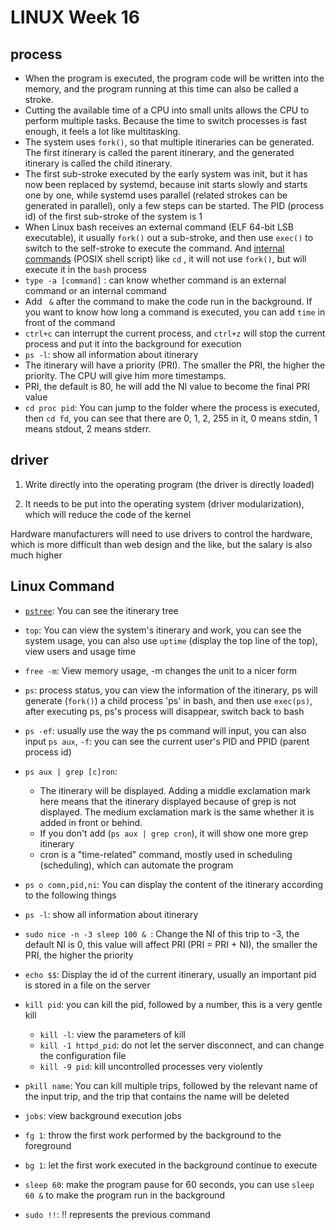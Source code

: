 # LINUX Week 16

## process
* When the program is executed, the program code will be written into the memory, and the program running at this time can also be called a stroke.
* Cutting the available time of a CPU into small units allows the CPU to perform multiple tasks. Because the time to switch processes is fast enough, it feels a lot like multitasking.
* The system uses `fork()`, so that multiple itineraries can be generated. The first itinerary is called the parent itinerary, and the generated itinerary is called the child itinerary.
* The first sub-stroke executed by the early system was init, but it has now been replaced by systemd, because init starts slowly and starts one by one, while systemd uses parallel (related strokes can be generated in parallel), only a few steps can be started. The PID (process id) of the first sub-stroke of the system is 1
* When Linux bash receives an external command (ELF 64-bit LSB executable), it usually `fork()` out a sub-stroke, and then use `exec()` to switch to the self-stroke to execute the command. And [internal commands](https://www.ibm.com/docs/zh-tw/aix/7.1?topic=shell-list-bourne-built-in-commands) (POSIX shell script) like `cd` , it will not use `fork()`, but will execute it in the `bash` process
* `type -a [command]` : can know whether command is an external command or an internal command
* Add ` &` after the command to make the code run in the background. If you want to know how long a command is executed, you can add `time` in front of the command
* `ctrl+c` can interrupt the current process, and `ctrl+z` will stop the current process and put it into the background for execution
* `ps -l`: show all information about itinerary
* The itinerary will have a priority (PRI). The smaller the PRI, the higher the priority. The CPU will give him more timestamps.
* PRI, the default is 80, he will add the NI value to become the final PRI value
* `cd proc pid`: You can jump to the folder where the process is executed, then `cd fd`, you can see that there are 0, 1, 2, 255 in it, 0 means stdin, 1 means stdout, 2 means stderr.

## driver

1. Write directly into the operating program (the driver is directly loaded)

2. It needs to be put into the operating system (driver modularization), which will reduce the code of the kernel

Hardware manufacturers will need to use drivers to control the hardware, which is more difficult than web design and the like, but the salary is also much higher

## Linux Command

* [`pstree`](https://blog.gtwang.org/linux/linux-pstree-command-tutorial/): You can see the itinerary tree

* `top`: You can view the system's itinerary and work, you can see the system usage, you can also use `uptime` (display the top line of the top), view users and usage time

* `free -m`: View memory usage, -m changes the unit to a nicer form

* `ps`: process status, you can view the information of the itinerary, ps will generate (`fork()`) a child process 'ps' in bash, and then use `exec(ps)`, after executing ps, ps's process will disappear, switch back to bash

* `ps -ef`: usually use the way the ps command will input, you can also input `ps aux`, `-f`: you can see the current user's PID and PPID (parent process id)

* `ps aux | grep [c]ron`:

  * The itinerary will be displayed. Adding a middle exclamation mark here means that the itinerary displayed because of grep is not displayed. The medium exclamation mark is the same whether it is added in front or behind.
  * If you don't add (`ps aux | grep cron`), it will show one more grep itinerary
  * cron is a "time-related" command, mostly used in scheduling (scheduling), which can automate the program

* `ps o comn,pid,ni`: You can display the content of the itinerary according to the following things

* `ps -l`: show all information about itinerary

* `sudo nice -n -3 sleep 100 & `: Change the NI of this trip to -3, the default NI is 0, this value will affect PRI (PRI = PRI + NI), the smaller the PRI, the higher the priority

* `echo $$`: Display the id of the current itinerary, usually an important pid is stored in a file on the server

* `kill pid`: you can kill the pid, followed by a number, this is a very gentle kill

  * `kill -l`: view the parameters of kill
  * `kill -1 httpd_pid`: do not let the server disconnect, and can change the configuration file
  * `kill -9 pid`: kill uncontrolled processes very violently

* `pkill name`: You can kill multiple trips, followed by the relevant name of the input trip, and the trip that contains the name will be deleted

* `jobs`: view background execution jobs

* `fg 1`: throw the first work performed by the background to the foreground

* `bg 1`: let the first work executed in the background continue to execute

* `sleep 60`: make the program pause for 60 seconds, you can use `sleep 60 &` to make the program run in the background

* `sudo !!`: !! represents the previous command